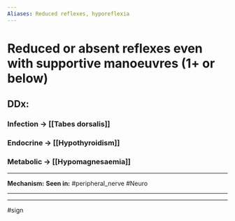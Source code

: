 ```yaml
---
Aliases: Reduced reflexes, hyporeflexia
---
```

# Reduced or absent reflexes even with supportive manoeuvres (1+ or below)
## DDx:
### Infection -> [[Tabes dorsalis]]
### Endocrine -> [[Hypothyroidism]]
### Metabolic -> [[Hypomagnesaemia]]

---
**Mechanism:**
**Seen in:** #peripheral_nerve #Neuro 

---


---
#sign 